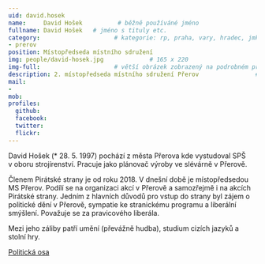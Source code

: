 ```yaml
---
uid: david.hosek
name:     David Hošek          # běžně používáné jméno
fullname: David Hošek   # jméno s tituly etc.
category:                     # kategorie: rp, praha, vary, hradec, jmk, senat
- prerov
position: Místopředseda místního sdružení
img: people/david-hosek.jpg             # 165 x 220
img-full:                     # větší obrázek zobrazený na podrobném profilu
description: 2. místopředseda místního sdružení Přerov                # kratký popis, max 160 znaků
mail:
- 
mob:         
profiles:
  github:
  facebook:       
  twitter:        
  flickr:       
---
```

David Hošek (* 28. 5. 1997) pochází z města Přerova kde vystudoval SPŠ v oboru strojírenství. Pracuje jako plánovač výroby ve slévárně v Přerově.

Členem Pirátské strany je od roku 2018. V dnešní době je místopředsedou MS Přerov. Podílí se na organizaci akcí v Přerově a samozřejmě i na akcích Pirátské strany. Jedním z hlavních důvodů pro vstup do strany byl zájem o politické dění v Přerově, sympatie ke stranickému programu a liberální smýšlení. Považuje se za pravicového liberála. 

Mezi jeho záliby patří umění (převážně hudba), studium cizích jazyků a stolní hry.

[Politická osa](https://interaktivni.rozhlas.cz/data/polkviz/results.html?e=42.7&d=46.8&g=61.9&s=68.5)